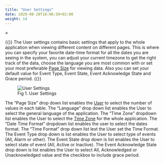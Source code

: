 ```yaml
---
title: "User Settings"
date: 2020-08-20T16:06:59+02:00
weight: 14
---
```


<!-- The Modal -->
<div id="myModal" class="modal">
  <span class="close">&times;</span>
  <img class="modal-content" id="img01">
  <div id="caption"></div>
</div>

{{<lead>}}
The User settings contains basic settings that apply to the whole application when viewing different content on different pages. This is where you can specify your favorite date-time format for all the dates you are seeing in the system, you can adjust your current timezone to get the right track of the data, choose the language you are most common with or set your most preferable [Page Size](/glossary#page-size) for viewing data. Also you can set your default value for Event Type, Event State, Event Acknowledge State and Grace period.
{{</lead>}}

<figure class="image_container">
    <img class="center_image myImg" onClick="reply_click(this)"  id="user_settings" src="/user_settings.png" alt="User Settings">
    <figcaption >Fig 1. User Settings</figcaption>
</figure>

The “Page Size” drop down list enables the [User](/glossary#user) to select the number of values in each table. The “Language” drop down list enables the User to select the general language of the application. The “Time Zone” dropdown list enables the User to select the [Time Zone](/glossary#time-zone) for the whole application. The “Date Time Format” dropdown list enables the user to select the dates format. The “Time Format” drop down list lest the User set the Time Format. The Event Type drop down is list enables the User to select type of events (All, Alarm or other). The Event State drop down is list enables the User to select state of event (All, Active or Inactive). The Event Acknowledge State drop down is list enables the User to select All, Acknowledged or Unacknowledged value and the checkbox to include grace period.

<script>
// Get the modal
var modal = document.getElementById("myModal");

var modalImg = document.getElementById("img01");
var captionText = document.getElementById("caption");
function reply_click(img)
{
    modal.style.display = "block";
    modalImg.src = img.src;
    captionText.innerHTML = img.alt;
}

modal.onclick = function() { 
  modal.style.display = "none";
}

document.addEventListener('keyup', function(e) {
    if (e.keyCode == 27) {
        modal.style.display = "none";
    }
});
</script>
